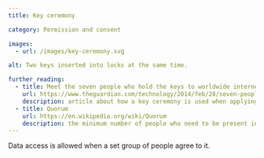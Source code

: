 ```yaml
---
title: Key ceremony

category: Permission and consent

images:
  - url: /images/key-ceremony.svg

alt: Two keys inserted into locks at the same time.

further_reading:
  - title: Meet the seven people who hold the keys to worldwide internet security
    url: https://www.theguardian.com/technology/2014/feb/28/seven-people-keys-worldwide-internet-security-web
    description: article about how a key ceremony is used when applying updates to global internet infrastructure
  - title: Quorum
    url: https://en.wikipedia.org/wiki/Quorum
    description: the minimum number of people who need to be present in a legislative assembly
---
```


Data access is allowed when a set group of people agree to it.
